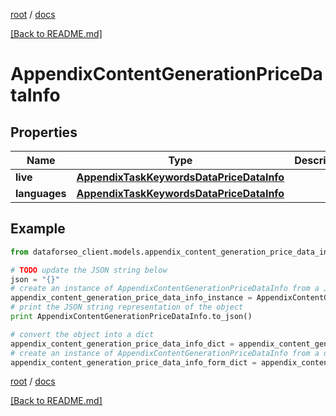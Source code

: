 [root](./../ "root") / [docs](./ "docs")

[[Back to README.md]](./../README.md "[Back to README.md]")

# AppendixContentGenerationPriceDataInfo

## Properties

Name | Type | Description | Notes
------------ | ------------- | ------------- | -------------
**live** | [**AppendixTaskKeywordsDataPriceDataInfo**](AppendixTaskKeywordsDataPriceDataInfo.md) |  | [optional]
**languages** | [**AppendixTaskKeywordsDataPriceDataInfo**](AppendixTaskKeywordsDataPriceDataInfo.md) |  | [optional]

## Example

```python
from dataforseo_client.models.appendix_content_generation_price_data_info import AppendixContentGenerationPriceDataInfo

# TODO update the JSON string below
json = "{}"
# create an instance of AppendixContentGenerationPriceDataInfo from a JSON string
appendix_content_generation_price_data_info_instance = AppendixContentGenerationPriceDataInfo.from_json(json)
# print the JSON string representation of the object
print AppendixContentGenerationPriceDataInfo.to_json()

# convert the object into a dict
appendix_content_generation_price_data_info_dict = appendix_content_generation_price_data_info_instance.to_dict()
# create an instance of AppendixContentGenerationPriceDataInfo from a dict
appendix_content_generation_price_data_info_form_dict = appendix_content_generation_price_data_info.from_dict(appendix_content_generation_price_data_info_dict)
```

  

[root](./../ "root") / [docs](./ "docs")

[[Back to README.md]](./../README.md "[Back to README.md]")